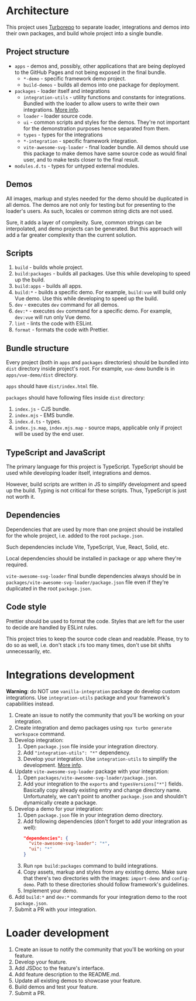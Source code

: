 # Architecture

This project uses [Turborepo](https://turbo.build/) to separate loader, integrations and demos into their own packages, and build whole project into a single bundle.

## Project structure

- `apps` - demos and, possibly, other applications that are being deployed to the GitHub Pages and not being exposed in the final bundle.
  - `*-demo` - specific framework demo project.
  - `build-demos` - builds all demos into one package for deployment.
- `packages` - loader itself and integrations
  - `integration-utils` - utility functions and constants for integrations. Bundled with the loader to allow users to write their own integrations. [More info](packages/integration-utils/README.md).
  - `loader` - loader source code.
  - `ui` - common scripts and styles for the demos. They're not important for the demonstration purposes hence separated from them.
  - `types` - types for the integrations
  - `*-integration` - specific framework integration.
  - `vite-awesome-svg-loader` - final loader bundle. All demos should use this package to make demos have same source code as would final user, and to make tests closer to the final result.
- `modules.d.ts` - types for untyped external modules.

## Demos

All images, markup and styles needed for the demo should be duplicated in all demos. The demos are not only for testing but for presenting to the loader's users. As such, locales or common string dicts are not used.

Sure, it adds a layer of complexity. Sure, common strings can be interpolated, and demo projects can be generated. But this approach will add a far greater complexity than the current solution.

## Scripts

1. `build` - builds whole project.
1. `build:packages` - builds all packages. Use this while developing to speed up the build.
1. `build:apps` - builds all apps.
1. `build:*` - builds a specific demo. For example, `build:vue` will build only Vue demo. Use this while developing to speed up the build.
1. `dev` - executes `dev` command for all demos.
1. `dev:*` - executes `dev` command for a specific demo. For example, `dev:vue` will run only Vue demo.
1. `lint` - lints the code with ESLint.
1. `format` - formats the code with Prettier.

## Bundle structure

Every project (both in `apps` and `packages` directories) should be bundled into `dist` directory inside project's root. For example, `vue-demo` bundle is in `apps/vue-demo/dist` directory.

`apps` should have `dist/index.html` file.

`packages` should have following files inside `dist` directory:

1. `index.js` - CJS bundle.
1. `index.mjs` - EMS bundle.
1. `index.d.ts` - types.
1. `index.js.map`, `index.mjs.map` - source maps, applicable only if project will be used by the end user.

## TypeScript and JavaScript

The primary language for this project is TypeScript. TypeScript should be used while developing loader itself, integrations and demos.

However, build scripts are written in JS to simplify development and speed up the build. Typing is not critical for these scripts. Thus, TypeScript is just not worth it.

## Dependencies

Dependencies that are used by more than one project should be installed for the whole project, i.e. added to the root `package.json`.

Such dependencies include Vite, TypeScript, Vue, React, Solid, etc.

Local dependencies should be installed in package or app where they're required.

`vite-awesome-svg-loader` final bundle dependencies always should be in `packages/vite-awesome-svg-loader/package.json` file even if they're duplicated in the root `package.json`.

## Code style

Prettier should be used to format the code. Styles that are left for the user to decide are handled by ESLint rules.

This project tries to keep the source code clean and readable. Please, try to do so as well, i.e. don't stack `if`s too many times, don't use bit shifts unnecessarily, etc.

# Integrations development

**Warning**: do NOT use `vanilla-integration` package do develop custom integrations. Use `integration-utils` package and your framework's capabilities instead.

1. Create an issue to notify the community that you'll be working on your integration.
1. Create integration and demo packages using `npx turbo generate workspace` command.
1. Develop integration:
   1. Open `package.json` file inside your integration directory.
   1. Add `"integration-utils": "*"` dependency.
   1. Develop your integration. Use `integration-utils` to simplify the development. [More info](packages/integration-utils/README.md).
1. Update `vite-awesome-svg-loader` package with your integration:
   1. Open `packages/vite-awesome-svg-loader/package.json`.
   1. Add your integration to the `exports` and `typesVersions["*"]` fields. Basically copy already existing entry and change directory name. Unfortunately, we can't point to another `package.json` and shouldn't dynamically create a package.
1. Develop a demo for your integration:
   1. Open `package.json` file in your integration demo directory.
   1. Add following dependencies (don't forget to add your integration as well):
      ```json
      "dependencies": {
        "vite-awesome-svg-loader": "*",
        "ui": "*"
      }
      ```
    1. Run `npm build:packages` command to build integrations.
    1. Copy assets, markup and styles from any existing demo. Make sure that there's two directories with the images: `import-demo` and `config-demo`. Path to these directories should follow framework's guidelines.
    1. Implement your demo.
1. Add `build:*` and `dev:*` commands for your integration demo to the root `package.json`.
1. Submit a PR with your integration.

# Loader development

1. Create an issue to notify the community that you'll be working on your feature.
1. Develop your feature.
1. Add JSDoc to the feature's interface.
1. Add feature description to the README.md.
1. Update all existing demos to showcase your feature.
1. Build demos and test your feature.
1. Submit a PR.
